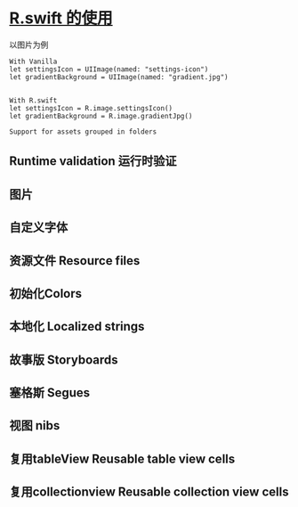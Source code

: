 #  [R.swift 的使用](https://github.com/mac-cain13/R.swift/blob/master/Documentation/Examples.md#images)




以图片为例
```
With Vanilla 
let settingsIcon = UIImage(named: "settings-icon")
let gradientBackground = UIImage(named: "gradient.jpg")


With R.swift
let settingsIcon = R.image.settingsIcon()
let gradientBackground = R.image.gradientJpg()

Support for assets grouped in folders
```

## Runtime validation 运行时验证
## 图片
## 自定义字体
## 资源文件 Resource files
## 初始化Colors
## 本地化 Localized strings
## 故事版 Storyboards
## 塞格斯 Segues
## 视图 nibs
## 复用tableView  Reusable table view cells
## 复用collectionview  Reusable collection view cells
